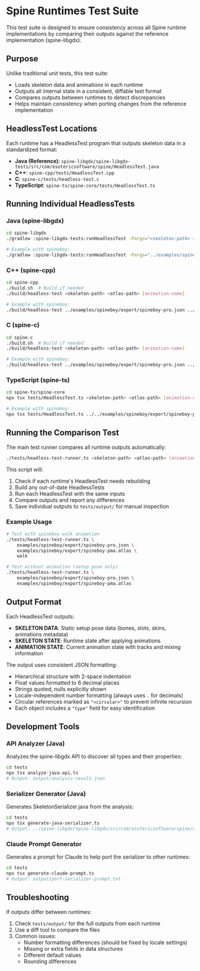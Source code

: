 # Spine Runtimes Test Suite

This test suite is designed to ensure consistency across all Spine runtime implementations by comparing their outputs against the reference implementation (spine-libgdx).

## Purpose

Unlike traditional unit tests, this test suite:
- Loads skeleton data and animations in each runtime
- Outputs all internal state in a consistent, diffable text format
- Compares outputs between runtimes to detect discrepancies
- Helps maintain consistency when porting changes from the reference implementation

## HeadlessTest Locations

Each runtime has a HeadlessTest program that outputs skeleton data in a standardized format:

- **Java (Reference)**: `spine-libgdx/spine-libgdx-tests/src/com/esotericsoftware/spine/HeadlessTest.java`
- **C++**: `spine-cpp/tests/HeadlessTest.cpp`
- **C**: `spine-c/tests/headless-test.c`
- **TypeScript**: `spine-ts/spine-core/tests/HeadlessTest.ts`

## Running Individual HeadlessTests

### Java (spine-libgdx)
```bash
cd spine-libgdx
./gradlew :spine-libgdx-tests:runHeadlessTest -Pargs="<skeleton-path> <atlas-path> [animation-name]"

# Example with spineboy:
./gradlew :spine-libgdx-tests:runHeadlessTest -Pargs="../examples/spineboy/export/spineboy-pro.json ../examples/spineboy/export/spineboy.atlas walk"
```

### C++ (spine-cpp)
```bash
cd spine-cpp
./build.sh  # Build if needed
./build/headless-test <skeleton-path> <atlas-path> [animation-name]

# Example with spineboy:
./build/headless-test ../examples/spineboy/export/spineboy-pro.json ../examples/spineboy/export/spineboy.atlas walk
```

### C (spine-c)
```bash
cd spine-c
./build.sh  # Build if needed
./build/headless-test <skeleton-path> <atlas-path> [animation-name]

# Example with spineboy:
./build/headless-test ../examples/spineboy/export/spineboy-pro.json ../examples/spineboy/export/spineboy.atlas walk
```

### TypeScript (spine-ts)
```bash
cd spine-ts/spine-core
npx tsx tests/HeadlessTest.ts <skeleton-path> <atlas-path> [animation-name]

# Example with spineboy:
npx tsx tests/HeadlessTest.ts ../../examples/spineboy/export/spineboy-pro.json ../../examples/spineboy/export/spineboy.atlas walk
```

## Running the Comparison Test

The main test runner compares all runtime outputs automatically:

```bash
./tests/headless-test-runner.ts <skeleton-path> <atlas-path> [animation-name]
```

This script will:
1. Check if each runtime's HeadlessTest needs rebuilding
2. Build any out-of-date HeadlessTests
3. Run each HeadlessTest with the same inputs
4. Compare outputs and report any differences
5. Save individual outputs to `tests/output/` for manual inspection

### Example Usage

```bash
# Test with spineboy walk animation
./tests/headless-test-runner.ts \
    examples/spineboy/export/spineboy-pro.json \
    examples/spineboy/export/spineboy-pma.atlas \
    walk

# Test without animation (setup pose only)
./tests/headless-test-runner.ts \
    examples/spineboy/export/spineboy-pro.json \
    examples/spineboy/export/spineboy-pma.atlas
```

## Output Format

Each HeadlessTest outputs:
- **SKELETON DATA**: Static setup pose data (bones, slots, skins, animations metadata)
- **SKELETON STATE**: Runtime state after applying animations
- **ANIMATION STATE**: Current animation state with tracks and mixing information

The output uses consistent JSON formatting:
- Hierarchical structure with 2-space indentation
- Float values formatted to 6 decimal places
- Strings quoted, nulls explicitly shown
- Locale-independent number formatting (always uses `.` for decimals)
- Circular references marked as `"<circular>"` to prevent infinite recursion
- Each object includes a `"type"` field for easy identification

## Development Tools

### API Analyzer (Java)
Analyzes the spine-libgdx API to discover all types and their properties:
```bash
cd tests
npx tsx analyze-java-api.ts
# Output: output/analysis-result.json
```

### Serializer Generator (Java)
Generates SkeletonSerializer.java from the analysis:
```bash
cd tests
npx tsx generate-java-serializer.ts
# Output: ../spine-libgdx/spine-libgdx/src/com/esotericsoftware/spine/utils/SkeletonSerializer.java
```

### Claude Prompt Generator
Generates a prompt for Claude to help port the serializer to other runtimes:
```bash
cd tests
npx tsx generate-claude-prompt.ts
# Output: output/port-serializer-prompt.txt
```

## Troubleshooting

If outputs differ between runtimes:
1. Check `tests/output/` for the full outputs from each runtime
2. Use a diff tool to compare the files
3. Common issues:
   - Number formatting differences (should be fixed by locale settings)
   - Missing or extra fields in data structures
   - Different default values
   - Rounding differences

